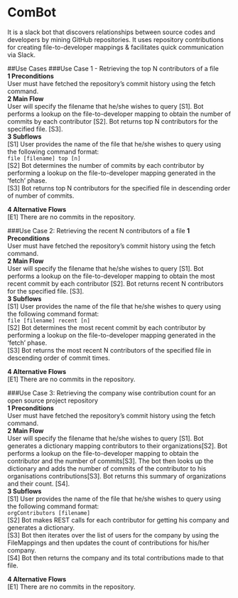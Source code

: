 # ComBot

It is a slack bot that discovers relationships between source codes and developers by mining GitHub repositories. It uses repository contributions for creating file-to-developer mappings & facilitates quick communication via Slack.

##Use Cases
###Use Case 1 - Retrieving the top N contributors of a file  
**1 Preconditions**  
User must have fetched the repository’s commit history using the fetch command.  
**2 Main Flow**  
User will specify the filename that he/she wishes to query [S1]. Bot performs a lookup on the file-to-developer mapping to obtain the number of commits by each contributor [S2]. Bot returns top N contributors for the specified file. [S3].  
**3 Subflows**  
[S1] User provides the name of the file that he/she wishes to query using the following  command format:  
`file [filename] top [n]`  
[S2] Bot determines the number of commits by each contributor by performing a lookup on the file-to-developer mapping generated in the ‘fetch’ phase.  
[S3] Bot returns top N contributors for the specified file in descending order of number of commits.  

**4 Alternative Flows**  
[E1] There are no commits in the repository.

###Use Case 2: Retrieving the recent N contributors of a file
**1 Preconditions**  
User must have fetched the repository’s commit history using the fetch command.  
**2 Main Flow**  
User will specify the filename that he/she wishes to query [S1]. Bot performs a lookup on the file-to-developer mapping to obtain the most recent commit by each contributor [S2]. Bot returns recent N contributors for the specified file. [S3].  
**3 Subflows**   
[S1] User provides the name of the file that he/she wishes to query using the following  command format:    
`file [filename] recent [n]`  
[S2] Bot determines the most recent commit by each contributor by performing a lookup on the file-to-developer mapping generated in the ‘fetch’ phase.    
[S3] Bot returns the most recent N contributors of the specified file in descending order of commit times.    

**4 Alternative Flows**  
[E1] There are no commits in the repository.  


###Use Case 3: Retrieving the company wise contribution count for an open source project repository  
**1 Preconditions**  
User must have fetched the repository’s commit history using the fetch command.  
**2 Main Flow**  
User will specify the filename that he/she wishes to query [S1]. Bot generates a dictionary mapping contributors to their organizations[S2]. Bot performs a lookup on the file-to-developer mapping to obtain the contributor and the number of commits[S3]. The bot then looks up the dictionary and adds the number of commits of the contributor to his organisations contributions[S3]. Bot returns this summary of organizations and their count. [S4].  
**3 Subflows**  
[S1] User provides the name of the file that he/she wishes to query using the following  command format:  
`orgContributors [filename]`  
[S2] Bot makes REST calls for each contributor for getting his company and generates a dictionary.  
[S3] Bot then iterates over the list of users for the company by using the FileMappings and then updates the count of contributions for his/her company.  
[S4] Bot then returns the company and its total contributions made to that file.    

**4 Alternative Flows**  
[E1] There are no commits in the repository.

